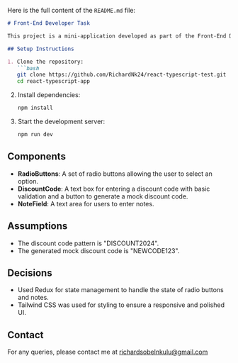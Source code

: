 Here is the full content of the `README.md` file:

```markdown
# Front-End Developer Task

This project is a mini-application developed as part of the Front-End Developer Role task. It includes basic UI components and functionality using React, TypeScript, Redux, and Tailwind CSS.

## Setup Instructions

1. Clone the repository:
   ```bash
   git clone https://github.com/RichardNk24/react-typescript-test.git
   cd react-typescript-app
   ```

2. Install dependencies:
   ```bash
   npm install
   ```

3. Start the development server:
   ```bash
   npm run dev
   ```

## Components

- **RadioButtons**: A set of radio buttons allowing the user to select an option.
- **DiscountCode**: A text box for entering a discount code with basic validation and a button to generate a mock discount code.
- **NoteField**: A text area for users to enter notes.

## Assumptions

- The discount code pattern is "DISCOUNT2024".
- The generated mock discount code is "NEWCODE123".

## Decisions

- Used Redux for state management to handle the state of radio buttons and notes.
- Tailwind CSS was used for styling to ensure a responsive and polished UI.

## Contact

For any queries, please contact me at richardsobelnkulu@gmail.com